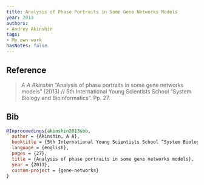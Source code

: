 ```yaml
---
title: Analysis of Phase Portraits in Some Gene Networks Models
year: 2013
authors:
- Andrey Akinshin
tags:
- My own work
hasNotes: false
---
```


## Reference

> <i>A A Akinshin</i> “Analysis of phase portraits in some gene networks models” (2013) // 5th International Young Scientists School “System Biology and Bioinformatics”. Pp.&nbsp;27.

## Bib

```bib
@Inproceedings{akinshin2013sbb,
  author = {Akinshin, A A},
  booktitle = {5th International Young Scientists School “System Biology and Bioinformatics”},
  language = {english},
  pages = {27},
  title = {Analysis of phase portraits in some gene networks models},
  year = {2013},
  custom-project = {gene-networks}
}
```
